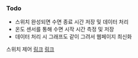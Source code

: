 ### Todo

- 스위치 완성되면 수면 종료 시간 저장 및 데이터 처리
- 온도 센서를 통해 수면 시작 시간 측정 및 저장
- 데이터 처리 시 그래프도 같이 그려서 웹페이지 최신화


스위치 제어
[링크](http://www.rasplay.org/?p=2224)
[링크](https://blog.naver.com/PostView.nhn?blogId=elepartsblog&logNo=221514191890&categoryNo=34&parentCategoryNo=0&viewDate=&currentPage=1&postListTopCurrentPage=1&from=postView)
